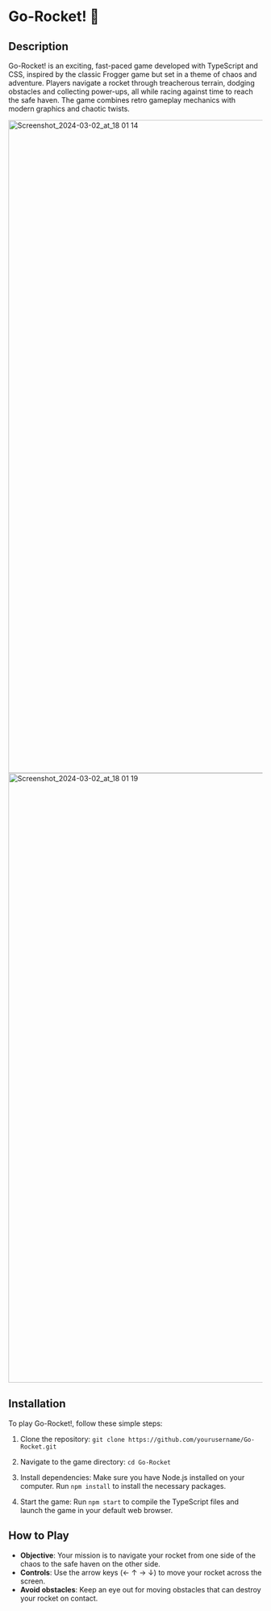 # Go-Rocket! 🚀

## Description
Go-Rocket! is an exciting, fast-paced game developed with TypeScript and CSS, inspired by the classic Frogger game but set in a theme of chaos and adventure. Players navigate a rocket through treacherous terrain, dodging obstacles and collecting power-ups, all while racing against time to reach the safe haven. The game combines retro gameplay mechanics with modern graphics and chaotic twists.

<img width="1292/2" alt="Screenshot_2024-03-02_at_18 01 14" src="https://github.com/tigerokuma/RetroRocketGame/assets/112856403/a56d806d-5b35-48c1-911c-be894295c3b9">
<img width="1206/2" alt="Screenshot_2024-03-02_at_18 01 19" src="https://github.com/tigerokuma/RetroRocketGame/assets/112856403/ec8b8f79-0021-4ab9-b1ff-4dc234dc740e">


## Installation
To play Go-Rocket!, follow these simple steps:

1. Clone the repository:
```git clone https://github.com/yourusername/Go-Rocket.git```

2. Navigate to the game directory:
```cd Go-Rocket```

3. Install dependencies:
Make sure you have Node.js installed on your computer.
Run `npm install` to install the necessary packages.


4. Start the game:
Run `npm start` to compile the TypeScript files and launch the game in your default web browser.

## How to Play
- **Objective**: Your mission is to navigate your rocket from one side of the chaos to the safe haven on the other side.
- **Controls**: Use the arrow keys (← ↑ → ↓) to move your rocket across the screen.
- **Avoid obstacles**: Keep an eye out for moving obstacles that can destroy your rocket on contact.
